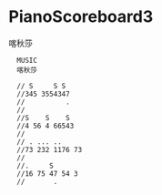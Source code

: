 # PianoScoreboard3
喀秋莎

      MUSIC
      喀秋莎
      
      // S     S S
      //345 3554347
      //          .
      //
      //S    S    S  
      //4 56 4 66543
      //
      // . ... ..
      //73 232 1176 73
      //
      //.     S
      //16 75 47 54 3
      //       .
